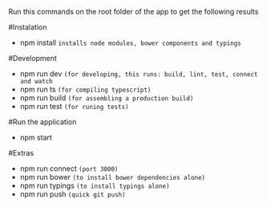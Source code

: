 Run this commands on the root folder of the app to get the following results

#Instalation
* npm install `installs node modules, bower components and typings`

#Development
* npm run dev `(for developing, this runs: build, lint, test, connect and watch`
* npm run ts `(for compiling typescript)`
* npm run build `(for assembling a production build)`
* npm run test `(for runing tests)`


#Run the application
* npm start

#Extras
* npm run connect `(port 3000)`
* npm run bower `(to install bower dependencies alone)`
* npm run typings `(to install typings alone)`
* npm run push `(quick git push)`
